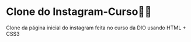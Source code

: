 # Clone do Instagram-Curso:man_student:

Clone da página inicial do instagram feita no curso da DIO usando HTML + CSS3